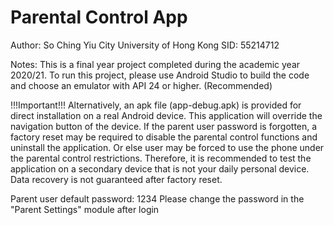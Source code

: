 # Parental Control App
 Author: So Ching Yiu
 City University of Hong Kong
 SID: 55214712

Notes:
This is a final year project completed during the academic year 2020/21.
To run this project, please use Android Studio to build the code and choose an emulator with API 24 or higher. (Recommended)

!!!Important!!!
Alternatively, an apk file (app-debug.apk) is provided for direct installation on a real Android device.
This application will override the navigation button of the device. If the parent user password is forgotten, a factory reset may be required to disable the parental control functions and uninstall the application. Or else user may be forced to use the phone under the parental control restrictions.
Therefore, it is recommended to test the application on a secondary device that is not your daily personal device. Data recovery is not guaranteed after factory reset.

Parent user default password: 1234
Please change the password in the "Parent Settings" module after login
